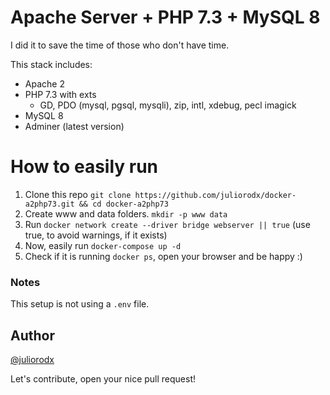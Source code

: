 # Apache Server + PHP 7.3 + MySQL 8
I did it to save the time of those who don't have time.

This stack includes:
 - Apache 2
 - PHP 7.3 with exts
	 - GD, PDO (mysql, pgsql, mysqli), zip, intl, xdebug, pecl imagick
 - MySQL 8
 - Adminer (latest version)

# How to easily run
 1. Clone this repo `git clone https://github.com/juliorodx/docker-a2php73.git && cd docker-a2php73` 
 2. Create www and data folders. `mkdir -p www data`
 3. Run `docker network create --driver bridge webserver || true` (use true, to avoid warnings, if it exists)
 4. Now, easily run `docker-compose up -d` 
 5. Check if it is running `docker ps`, open your browser and be happy :)

### Notes
This setup is not using a `.env` file.

## Author
[@juliorodx](https://github.com/juliorodx)

Let's contribute, open your nice pull request!